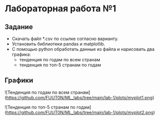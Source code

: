 # **Лабораторная работа №1**

## Задание

* Скачать файл *.csv по ссылке согласно варианту.
* Установить библиотеки pandas и matplotlib.
* С помощью python обработать данные из файла и нарисовать два графика:
    * тенденция по годам по всем странам
    * тенденция по топ-5 странам по годам

## Графики

![Тенденция по годам по всем странам] (https://github.com/FUUT0N/ML_labs/tree/main/lab-1/plots/myplot1.png)

![Тенденция по топ-5 странам по годам] (https://github.com/FUUT0N/ML_labs/tree/main/lab-1/plots/myplot2.png)
